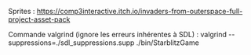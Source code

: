 Sprites : 
https://comp3interactive.itch.io/invaders-from-outerspace-full-project-asset-pack

Commande valgrind (ignore les erreurs inhérentes à SDL) : 
 valgrind --suppressions=./sdl_suppressions.supp ./bin/StarblitzGame